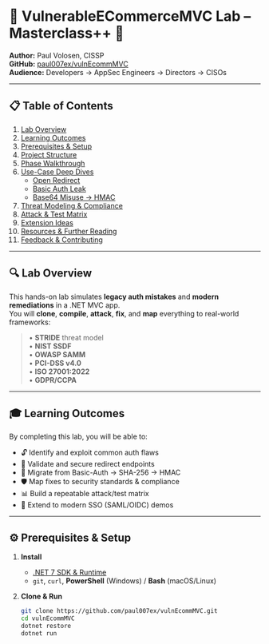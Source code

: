 # 🚀 VulnerableECommerceMVC Lab – Masterclass++ 🚀

**Author:** Paul Volosen, CISSP  
**GitHub:** [paul007ex/vulnEcommMVC](https://github.com/paul007ex/vulnEcommMVC)  
**Audience:** Developers → AppSec Engineers → Directors → CISOs  

---

## 📋 Table of Contents

1. [Lab Overview](#lab-overview)  
2. [Learning Outcomes](#learning-outcomes)  
3. [Prerequisites & Setup](#prerequisites--setup)  
4. [Project Structure](#project-structure)  
5. [Phase Walkthrough](#phase-walkthrough)  
6. [Use-Case Deep Dives](#use-case-deep-dives)  
   - [Open Redirect](#use-case-1-open-redirect)  
   - [Basic Auth Leak](#use-case-2-basic-auth-leak)  
   - [Base64 Misuse → HMAC](#use-case-3-base64-misuse--hmac)  
7. [Threat Modeling & Compliance](#threat-modeling--compliance)  
8. [Attack & Test Matrix](#attack--test-matrix)  
9. [Extension Ideas](#extension-ideas)  
10. [Resources & Further Reading](#resources--further-reading)  
11. [Feedback & Contributing](#feedback--contributing)  

---

## 🔍 Lab Overview

This hands-on lab simulates **legacy auth mistakes** and **modern remediations** in a .NET MVC app.  
You will **clone**, **compile**, **attack**, **fix**, and **map** everything to real-world frameworks:

> • **STRIDE** threat model  
> • **NIST SSDF**  
> • **OWASP SAMM**  
> • **PCI-DSS v4.0**  
> • **ISO 27001:2022**  
> • **GDPR/CCPA**

---

## 🎓 Learning Outcomes

By completing this lab, you will be able to:

- 🔓 Identify and exploit common auth flaws  
- 🔄 Validate and secure redirect endpoints  
- 🔑 Migrate from Basic-Auth → SHA-256 → HMAC  
- 🛡️ Map fixes to security standards & compliance  
- 📊 Build a repeatable attack/test matrix  
- 🔧 Extend to modern SSO (SAML/OIDC) demos  

---

## ⚙️ Prerequisites & Setup

1. **Install**  
   - [.NET 7 SDK & Runtime](https://dotnet.microsoft.com/download)  
   - `git`, `curl`, **PowerShell** (Windows) / **Bash** (macOS/Linux)  

2. **Clone & Run**

   ```bash
   git clone https://github.com/paul007ex/vulnEcommMVC.git
   cd vulnEcommMVC
   dotnet restore
   dotnet run
